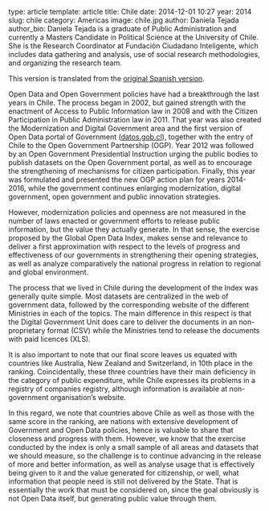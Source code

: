 type: article
template: article
title: Chile
date: 2014-12-01 10:27
year: 2014
slug: chile
category: Americas
image: chile.jpg
author: Daniela Tejada
author_bio: Daniela Tejada is a graduate of Public Administration and currently a Masters Candidate in Political Science at the University of Chile. She is the Research Coordinator at Fundación Ciudadano Inteligente, which includes data gathering and analysis, use of social research methodologies, and organizing the research team.

This version is translated from the [original Spanish version](https://docs.google.com/document/d/1Y9e_QcKJsrA8U7nZlMozmEJisMEyCXIIhAItpQ6va8Y/edit).

Open Data and Open Government policies have had a breakthrough the last years in Chile. The process began in 2002, but gained strength with the enactment of Access to Public Information law in 2008 and with the Citizen Participation in Public Administration law in 2011. That year was also created the Modernization and Digital Government area and the first version of Open Data portal of Government ([datos.gob.cl](datos.gob.cl)), together with the entry of Chile to the Open Government Partnership (OGP). Year 2012 was followed by an Open Government Presidential Instruction urging the public bodies to publish datasets  on the Open Government portal, as well as to encourage the strengthening of mechanisms for citizen participation. Finally, this year was formulated and presented the new OGP action plan for years 2014-2016, while the government continues enlarging modernization, digital government, open government and public innovation strategies.

However, modernization policies and openness are not measured in the number of laws enacted or government efforts to release public information, but the value they actually generate. In that sense, the exercise proposed by the Global Open Data Index, makes sense and relevance to deliver a first approximation with respect to the levels of progress and effectiveness of our governments in strengthening their opening strategies, as well as analyze comparatively the national progress in relation to regional and global environment.

The process that we lived in Chile during the development of the Index was generally quite simple. Most datasets are centralized in the web of government data, followed by the corresponding website of the different Ministries in each of the topics. The main difference in this respect is that the Digital Government Unit does care to deliver the documents in an non-proprietary format (CSV) while the Ministries tend to release the documents with paid licences (XLS).

It is also important to note that our final score leaves us equated with countries like Australia, New Zealand and Switzerland, in 10th place in the ranking. Coincidentally, these three countries have their main deficiency in the category of public expenditure, while Chile expresses its problems in a registry of companies registry, although information is available at non-government organisation’s website.

In this regard, we note that countries above Chile as well as those with the same score in the ranking, are nations with extensive development of Government and Open Data policies, hence is valuable to share that closeness and progress with them. However, we know that the exercise conducted by the index is only a small sample of all areas and datasets that we should measure, so the challenge is to continue advancing in the release of more and better information, as well as analyse usage that is effectively being given to it and the value generated for citizenship, or well, what information that people need is still not delivered by the State. That is essentially the work that must be considered on, since the goal obviously is not Open Data itself, but generating public value through them.
